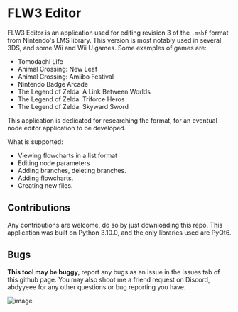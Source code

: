 # FLW3 Editor
FLW3 Editor is an application used for editing revision 3 of the `.msbf` format from Nintendo's LMS library. This version is most notably used in several 3DS, and some Wii and Wii U games. Some examples of games are:
* Tomodachi Life
* Animal Crossing: New Leaf
* Animal Crossing: Amiibo Festival
* Nintendo Badge Arcade
* The Legend of Zelda: A Link Between Worlds
* The Legend of Zelda: Triforce Heros
* The Legend of Zelda: Skyward Sword
  
This application is dedicated for researching the format, for an eventual node editor application to be developed.

What is supported:
* Viewing flowcharts in a list format
* Editing node parameters
* Adding branches, deleting branches.
* Adding flowcharts.
* Creating new files.

## Contributions 
Any contributions are welcome, do so by just downloading this repo. This application was built on Python 3.10.0, and the only libraries used are PyQt6.

## Bugs
**This tool may be buggy**, report any bugs as an issue in the issues tab of this github page. You may also shoot me a friend request on Discord, abdyyeee for any other questions or bug reporting you have.

![image](https://github.com/AbdyyEee/FLW3-Editor/assets/82438230/03f2c4f2-e90b-4391-851a-52bead1d3129)
